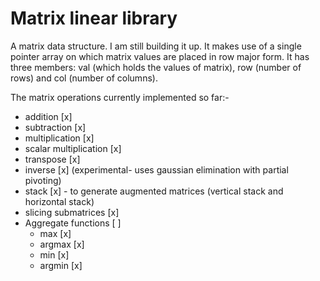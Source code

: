 # Matrix linear library
A matrix data structure. I am still building it up. It makes use of a single pointer array on which matrix values are placed in row major form. It has three members: val (which holds the values of matrix), row (number of rows) and col (number of columns).



The matrix operations currently implemented so far:-
* addition  [x]  
* subtraction [x]
* multiplication [x]
* scalar multiplication [x]
* transpose [x]
* inverse [x] (experimental- uses gaussian elimination with partial pivoting)
* stack [x] - to generate augmented matrices (vertical stack and horizontal stack)
* slicing submatrices [x]
* Aggregate functions [ ]
    * max [x]
    * argmax [x]
    * min [x]
    * argmin [x]